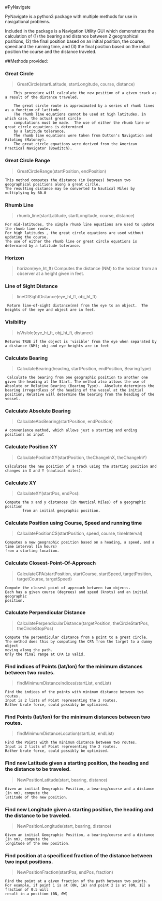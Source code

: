 #PyNavigate

PyNavigate is a python3 package with multiple methods for use in navigational problems.

Included in the package is a Navigation Utility GUI which demonstrates the 
calculation of (1) the bearing and distance between 2 geographical positions, (2) the final position based on an initial position, the course, speed and the running time, and (3) the final position based on the initial position the course and the distance traveled.

##Methods provided:
### Great Circle
> GreatCircle(startLatitude, startLongitude, course, distance)
	    
	    This procedure will calculate the new position of a given track as a result of the distance traveled.
        
        The great circle route is approximated by a series of rhumb lines as a function of latitude.  
        The rhumb line equations cannot be used at high latitudes, in which case, the actual great circle 
        computations must be made.  The use of either the rhumb line or great circle equations is determined 
        by a latitude tolerance.
        The rhumb line equations were taken from Dutton's Navigation and Piloting (Maloney).
        The great circle equations were derived from the American Practical Navigator (Bowditch).
        
### Great Circle Range
> GreatCircleRange(startPosition, endPosition)

	This method computes the distance (in Degrees) between two geographical positions along a great circle.
	The resulting distance may be converted to Nautical Miles by multiplying by 60.0
	
### Rhumb Line
> rhumb_line(startLatitude, startLongitude, course, distance)

	For mid-latitudes, the simple rhumb line equations are used to update the rhumb line route.  
	For high latitudes , the great circle equations are used without updating the course.  
	The use of either the rhumb line or great circle equations is determined by a latitude tolerance.

### Horizon
> horizon(eye_ht_ft)
	Computes the distance (NM) to the horizon from an observer at a height given in feet.
	
### Line of Sight Distance
> lineOfSightDistance(eye_ht_ft, obj_ht_ft)

	 Return line-of-sight distance(nm) from the eye to an object.  The heights of the eye and object are in feet.
	 
### Visibility
> isVisible(eye_ht_ft, obj_ht_ft, distance)

	Returns TRUE if the object is 'visible' from the eye when separated by a distance (NM); obj and eye heights are in feet
	
	 
### Calculate Bearing
> CalculateBearing(heading, startPosition, endPosition, BearingType)

	 Calculate the bearing from one geographic position to another one given the heading at the Start. The method also allows the use of Absolute or Relative Bearing (Bearing Type).  Absolute determines the bearing irregardless of the heading of the vessel at the initial position; Relative will determine the bearing from the heading of the vessel.
	 
### Calculate Absolute Bearing
> CalculateAbsBearing(startPosition, endPosition)

	A convenience method, which allows just a starting and ending positions as input
	
### Calculate Position XY
>	CalculatePositionXY(startPosition, theChangeInX, theChangeInY)

	Calculates the new position of a track using the starting position and changes in X and Y (nautical miles).
	
### Calculate XY
> CalculateXY(startPos, endPos):

	Compute the x and y distances (in Nautical Miles) of a geographic position 
            from an initial geographic position.
            
### Calculate Position using Course, Speed and running time
> CalculatePositionCS(startPosition, speed, course, timeInterval)

	Computes a new geographic position based on a heading, a speed, and a time interval (in hours) 
	from a starting location.
	
### Calculate Closest-Point-Of-Approach
> CalculateCPA(startPosition, startCourse, startSpeed, targetPosition, targetCourse, targetSpeed)

	Compute the closest point of approach between two objects.  
	Each has a given course (degrees) and speed (knots) and an initial geographic
    position.
    
### Calculate Perpendicular Distance
> CalculatePerpendicularDistance(targetPosition, theCircleStartPos, theCircleStopPos)

	Compute the perpendicular distance from a point to a great circle.
	The method does this by computing the CPA from the target to a dummy object 
	moving along the path.  
	Only the final range at CPA is valid.
	
### Find indices of Points (lat/lon) for the minimum distances between two routes.
> findMinimumDistanceIndices(startList, endList)

	Find the indices of the points with minimum distance between two routes.
	Input is 2 lists of Point representing the 2 routes.
	Rather brute force, could possibly be optimised.
	
### Find Points (lat/lon) for the minimum distances between two routes.
> findMinimumDistanceLocation(startList, endList)

	Find the Points with the minimum distance between two routes.
	Input is 2 lists of Point representing the 2 routes.
	Rather brute force, could possibly be optimised.
	
### Find new Latitude given a starting position, the heading and the distance to be traveled.
> NewPositionLatitude(start, bearing, distance)

	Given an initial Geographic Position, a bearing/course and a distance (in nm), compute the 
	latitude of the new position.

### Find new Longitude given a starting position, the heading and the distance to be traveled.
> NewPositionLongitude(start, bearing, distance)

	Given an initial Geographic Position, a bearing/course and a distance (in nm), compute the 
	longitude of the new position.

### Find position at a specificed fraction of the distance between two input positions.
> NewPositionFraction(startPos, endPos, fraction)

	Find the point at a given fraction of the path between two points.
	For example, if point 1 is at (0N, 1W) and point 2 is at (0N, 1E) a fraction of 0.5 will 
	result in a position (0N, 0W)